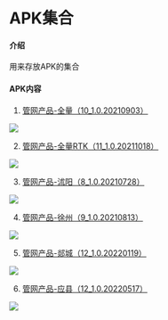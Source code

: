 # APK集合

#### 介绍
用来存放APK的集合


#### APK内容

1.  [管网产品-全量（10_1.0.20210903）](https://ghproxy.com/https://raw.githubusercontent.com/houlian0/apk-set/master/GwFrame_all_mini.apk)

![](https://ghproxy.com/https://raw.githubusercontent.com/houlian0/apk-set/master/GwFrame_all.png)


2.  [管网产品-全量RTK（11_1.0.20211018）](https://ghproxy.com/https://raw.githubusercontent.com/houlian0/apk-set/master/GwFrame_all_rtk.apk)

![](https://ghproxy.com/https://raw.githubusercontent.com/houlian0/apk-set/master/GwFrame_all_rtk.png)


3.  [管网产品-沭阳（8_1.0.20210728）](https://ghproxy.com/https://raw.githubusercontent.com/houlian0/apk-set/master/GwFrame_shuyang_mini.apk)

![](https://ghproxy.com/https://raw.githubusercontent.com/houlian0/apk-set/master/GwFrame_shuyang_mini.png)


4.  [管网产品-徐州（9_1.0.20210813）](https://ghproxy.com/https://raw.githubusercontent.com/houlian0/apk-set/master/GwFrame_xuzhou.apk)

![](https://ghproxy.com/https://raw.githubusercontent.com/houlian0/apk-set/master/GwFrame_xuzhou.png)


5.  [管网产品-郯城（12_1.0.20220119）](https://ghproxy.com/https://raw.githubusercontent.com/houlian0/apk-set/master/GwFrame_tancheng.apk)

![](https://ghproxy.com/https://raw.githubusercontent.com/houlian0/apk-set/master/GwFrame_tancheng.png)


6.  [管网产品-应县（12_1.0.20220517）](https://ghproxy.com/https://raw.githubusercontent.com/houlian0/apk-set/master/GwFrame_yingxian.apk)

![](https://ghproxy.com/https://raw.githubusercontent.com/houlian0/apk-set/master/GwFrame_yingxian.png)











